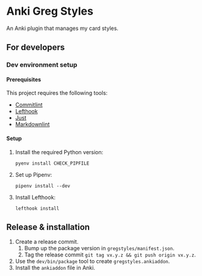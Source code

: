 # Anki Greg Styles

An Anki plugin that manages my card styles.

## For developers

### Dev environment setup

#### Prerequisites

This project requires the following tools:

- [Commitlint]
- [Lefthook]
- [Just]
- [Markdownlint]

#### Setup

1. Install the required Python version:

   ```shell
   pyenv install CHECK_PIPFILE
   ```

1. Set up Pipenv:

    ```shell
    pipenv install --dev
    ```

1. Install Lefthook:

    ```shell
    lefthook install
    ```

## Release & installation

1. Create a release commit.
    1. Bump up the package version in `gregstyles/manifest.json`.
    2. Tag the release commit `git tag vx.y.z && git push origin vx.y.z`.
2. Use the `dev/bin/package` tool to create `gregstyles.ankiaddon`.
3. Install the `ankiaddon` file in Anki.

[Commitlint]: https://github.com/conventional-changelog/commitlint
[Lefthook]: https://github.com/evilmartians/lefthook
[Just]: https://github.com/casey/just
[Markdownlint]: https://github.com/igorshubovych/markdownlint-cli
